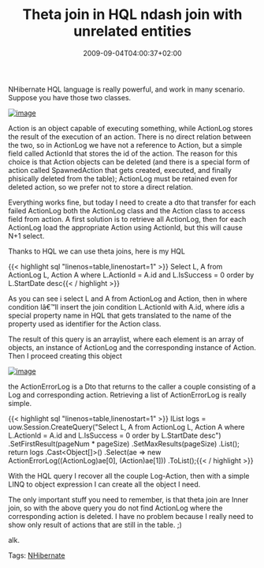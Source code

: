 ﻿---
title: "Theta join in HQL ndash join with unrelated entities"
description: ""
date: 2009-09-04T04:00:37+02:00
draft: false
tags: [Nhibernate]
categories: [Nhibernate]
---
NHibernate HQL language is really powerful, and work in many scenario. Suppose you have those two classes.

[![image](https://www.codewrecks.com/blog/wp-content/uploads/2009/09/image-thumb.png "image")](https://www.codewrecks.com/blog/wp-content/uploads/2009/09/image.png)

Action is an object capable of executing something, while ActionLog stores the result of the execution of an action. There is no direct relation between the two, so in ActionLog we have not a reference to Action, but a simple field called ActionId that stores the id of the action. The reason for this choice is that Action objects can be deleted (and there is a special form of action called SpawnedAction that gets created, executed, and finally phisically deleted from the table); ActionLog must be retained even for deleted action, so we prefer not to store a direct relation.

Everything works fine, but today I need to create a dto that transfer for each failed ActionLog both the ActionLog class and the Action class to access field from action. A first solution is to retrieve all ActionLog, then for each ActionLog load the appropriate Action using ActionId, but this will cause N+1 select.

Thanks to HQL we can use theta joins, here is my HQL

{{< highlight sql "linenos=table,linenostart=1" >}}
Select L, A from ActionLog L, Action A  where L.ActionId = A.id and L.IsSuccess = 0 order by L.StartDate desc{{< / highlight >}}

<!-- Code inserted with Steve Dunn's Windows Live Writer Code Formatter Plugin.  http://dunnhq.com -->

As you can see i select L and A from ActionLog and Action, then in where condition Iâ€™ll insert the join condition L.ActionId with A.id, where *id*is a special property name in HQL that gets translated to the name of the property used as identifier for the Action class.

The result of this query is an arraylist, where each element is an array of objects, an instance of ActionLog and the corresponding instance of Action. Then I proceed creating this object

[![image](https://www.codewrecks.com/blog/wp-content/uploads/2009/09/image-thumb1.png "image")](https://www.codewrecks.com/blog/wp-content/uploads/2009/09/image1.png)

the ActionErrorLog is a Dto that returns to the caller a couple consisting of a Log and corresponding action. Retrieving a list of ActionErrorLog is really simple.

{{< highlight sql "linenos=table,linenostart=1" >}}
IList logs = uow.Session.CreateQuery("Select L, A from ActionLog L, Action A  where L.ActionId = A.id and L.IsSuccess = 0 order by L.StartDate desc")
   .SetFirstResult(pageNum * pageSize)
   .SetMaxResults(pageSize)
   .List();
return logs
   .Cast<Object[]>()
   .Select(ae => new ActionErrorLog((ActionLog)ae[0], (Action)ae[1]))
   .ToList();{{< / highlight >}}

<!-- Code inserted with Steve Dunn's Windows Live Writer Code Formatter Plugin.  http://dunnhq.com -->

With the HQL query I recover all the couple Log-Action, then with a simple LINQ to object expression I can create all the object I need.

The only important stuff you need to remember, is that theta join are Inner join, so with the above query you do not find ActionLog where the corresponding action is deleted. I have no problem because I really need to show only result of actions that are still in the table. ;)

alk.

Tags: [NHibernate](http://technorati.com/tag/NHibernate)
